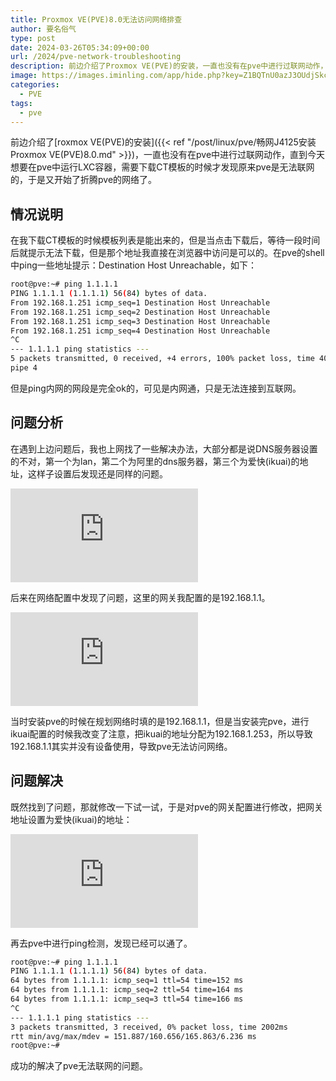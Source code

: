 ```yaml
---
title: Proxmox VE(PVE)8.0无法访问网络排查
author: 要名俗气
type: post
date: 2024-03-26T05:34:09+00:00
url: /2024/pve-network-troubleshooting
description: 前边介绍了Proxmox VE(PVE)的安装，一直也没有在pve中进行过联网动作，直到今天想要在pve中运行LXC容器，需要下载CT模板的时候才发现原来pve是无法联网的，于是又开始了折腾pve的网络了。 
image: https://images.iminling.com/app/hide.php?key=Z1BQTnU0azJ3OUdjSkc0Sm9FS0Jscjhkb1drV2pXbDlWR3NBcmRoSElPWmVkN1ZCY1BOQnZ2SkRjNUxzcFdDd0dnQmRpQjQ9
categories:
  - PVE
tags:
  - pve
---
```

前边介绍了[roxmox VE(PVE)的安装]({{< ref "/post/linux/pve/畅网J4125安装Proxmox VE(PVE)8.0.md" >}})，一直也没有在pve中进行过联网动作，直到今天想要在pve中运行LXC容器，需要下载CT模板的时候才发现原来pve是无法联网的，于是又开始了折腾pve的网络了。


## 情况说明

在我下载CT模板的时候模板列表是能出来的，但是当点击下载后，等待一段时间后就提示无法下载，但是那个地址我直接在浏览器中访问是可以的。在pve的shell中ping一些地址提示：Destination Host Unreachable，如下：

```bash
root@pve:~# ping 1.1.1.1
PING 1.1.1.1 (1.1.1.1) 56(84) bytes of data.
From 192.168.1.251 icmp_seq=1 Destination Host Unreachable
From 192.168.1.251 icmp_seq=2 Destination Host Unreachable
From 192.168.1.251 icmp_seq=3 Destination Host Unreachable
From 192.168.1.251 icmp_seq=4 Destination Host Unreachable
^C
--- 1.1.1.1 ping statistics ---
5 packets transmitted, 0 received, +4 errors, 100% packet loss, time 4065ms
pipe 4
```

但是ping内网的网段是完全ok的，可见是内网通，只是无法连接到互联网。

## 问题分析

在遇到上边问题后，我也上网找了一些解决办法，大部分都是说DNS服务器设置的不对，第一个为lan，第二个为阿里的dns服务器，第三个为爱快(ikuai)的地址，这样子设置后发现还是同样的问题。

![pve dns](https://images.iminling.com/app/hide.php?key=eDNyUlZOS2RsNkM4MVZOTXZpSVlVT2syVlpMcVoxMmdpdHJGNDhWd3lKVEZpYlliS3J3QTZYUVlkczIxRGJETVVCekhURDA9)

后来在网络配置中发现了问题，这里的网关我配置的是192.168.1.1。

![pve network](https://images.iminling.com/app/hide.php?key=M05ad0RZN21FSGFHQWRWZlBhRjdJNFJDZTBISGFPV0tNTWVTWnI2VlF4bno4Zm9YdnFIU0NhRVZKbTRHVjgxZUE3Z0hmVkE9)

当时安装pve的时候在规划网络时填的是192.168.1.1，但是当安装完pve，进行ikuai配置的时候我改变了注意，把ikuai的地址分配为192.168.1.253，所以导致192.168.1.1其实并没有设备使用，导致pve无法访问网络。

## 问题解决

既然找到了问题，那就修改一下试一试，于是对pve的网关配置进行修改，把网关地址设置为爱快(ikuai)的地址：

![pve network gateway](https://images.iminling.com/app/hide.php?key=bDNXRXFKQ2p4aDlMa2VYRVVGYTJ2bnZ1aWRGR3RleTlLUUhNclhZWmVIYnFHVi9IRENPR25NVEdtbG0xandoZDJUOE13N0k9)

再去pve中进行ping检测，发现已经可以通了。

```bash
root@pve:~# ping 1.1.1.1
PING 1.1.1.1 (1.1.1.1) 56(84) bytes of data.
64 bytes from 1.1.1.1: icmp_seq=1 ttl=54 time=152 ms
64 bytes from 1.1.1.1: icmp_seq=2 ttl=54 time=164 ms
64 bytes from 1.1.1.1: icmp_seq=3 ttl=54 time=166 ms
^C
--- 1.1.1.1 ping statistics ---
3 packets transmitted, 3 received, 0% packet loss, time 2002ms
rtt min/avg/max/mdev = 151.887/160.656/165.863/6.236 ms
root@pve:~#
```

成功的解决了pve无法联网的问题。

